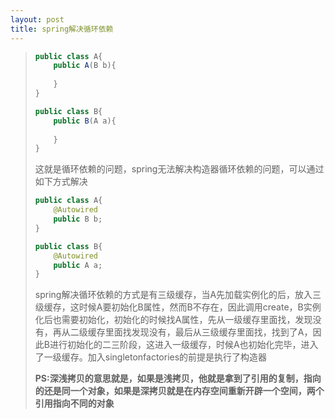 ```yaml
---
layout: post
title: spring解决循环依赖
---
```


> ```java
> public class A{
>     public A(B b){
>         
>     }
> }
> 
> public class B{
>     public B(A a){
>         
>     }
> }
> ```
>
> 这就是循环依赖的问题，spring无法解决构造器循环依赖的问题，可以通过如下方式解决
>
> ```JAVA
> public class A{
>     @Autowired
>     public B b;
> }
> 
> public class B{
>     @Autowired
>     public A a;
> }
> ```
>
> spring解决循环依赖的方式是有三级缓存，当A先加载实例化的后，放入三级缓存，这时候A要初始化B属性，然而B不存在，因此调用create，B实例化后也需要初始化，初始化的时候找A属性，先从一级缓存里面找，发现没有，再从二级缓存里面找发现没有，最后从三级缓存里面找，找到了A，因此B进行初始化的二三阶段，这进入一级缓存，时候A也初始化完毕，进入了一级缓存。加入singletonfactories的前提是执行了构造器
>
> **PS:深浅拷贝的意思就是，如果是浅拷贝，他就是拿到了引用的复制，指向的还是同一个对象，如果是深拷贝就是在内存空间重新开辟一个空间，两个引用指向不同的对象**

